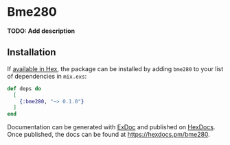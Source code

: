 # Bme280

**TODO: Add description**

## Installation

If [available in Hex](https://hex.pm/docs/publish), the package can be installed
by adding `bme280` to your list of dependencies in `mix.exs`:

```elixir
def deps do
  [
    {:bme280, "~> 0.1.0"}
  ]
end
```

Documentation can be generated with [ExDoc](https://github.com/elixir-lang/ex_doc)
and published on [HexDocs](https://hexdocs.pm). Once published, the docs can
be found at <https://hexdocs.pm/bme280>.

